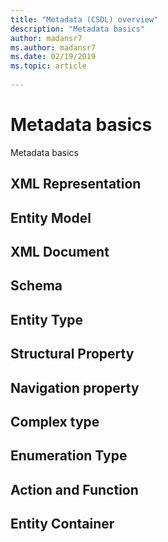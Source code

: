 ```yaml
---
title: "Metadata (CSDL) overview"
description: "Metadata basics"
author: madansr7
ms.author: madansr7
ms.date: 02/19/2019
ms.topic: article
 
---
```


# Metadata basics

Metadata basics

## XML Representation

## Entity Model

## XML Document

## Schema

## Entity Type

## Structural Property

## Navigation property

## Complex type

## Enumeration Type

## Action and Function

## Entity Container
